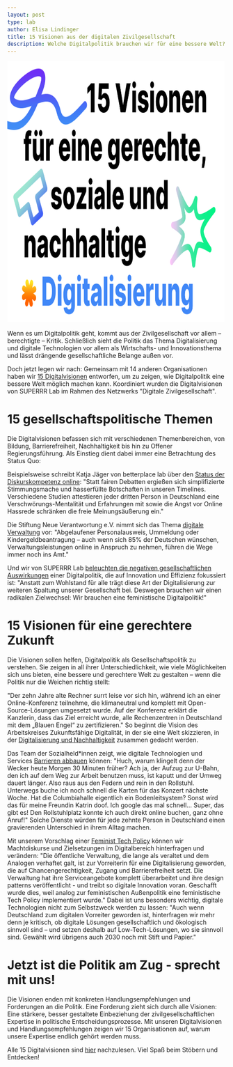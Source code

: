```yaml
---
layout: post
type: lab
author: Elisa Lindinger
title: 15 Visionen aus der digitalen Zivilgesellschaft
description: Welche Digitalpolitik brauchen wir für eine bessere Welt?
---
```

<img src="/assets/img/blog/15Visionen.png" alt="15 Visionen für eine gerechte, soziale und nachhaltige Digitalisierung" width="500" height="600">


<p>
Wenn es um Digitalpolitik geht, kommt aus der Zivilgesellschaft vor allem – berechtigte – Kritik. Schließlich sieht die Politik das Thema Digitalisierung und digitale Technologien vor allem als Wirtschafts- und Innovationsthema und lässt drängende gesellschaftliche Belange außen vor.
</p>
<p>
Doch jetzt legen wir nach: Gemeinsam mit 14 anderen Organisationen haben wir <a href="https://digitalezivilgesellschaft.org/digitalvisionen">15 Digitalvisionen</a> entworfen, um zu zeigen, wie Digitalpolitik eine bessere Welt möglich machen kann. Koordiniert wurden die Digitalvisionen von SUPERRR Lab im Rahmen des Netzwerks "Digitale Zivilgesellschaft".
</p>

<h1>15 gesellschaftspolitische Themen</h1>

<p>
Die Digitalvisionen befassen sich mit verschiedenen Themenbereichen, von Bildung, Barrierefreiheit, Nachhaltigkeit bis hin zu Offener Regierungsführung. Als Einstieg dient dabei immer eine Betrachtung des Status Quo:
</p>
<p>
Beispielsweise schreibt Katja Jäger von betterplace lab über den <a href="https://digitalezivilgesellschaft.org/digitalvisionen/diskurskompetenz/">Status der Diskurskompetenz online</a>: "Statt fairen Debatten ergießen sich simplifizierte Stimmungsmache und hasserfüllte Botschaften in unseren Timelines. Verschiedene Studien attestieren jeder dritten Person in Deutschland eine Verschwörungs-Mentalität und Erfahrungen mit sowie die Angst vor Online Hassrede schränken die freie Meinungsäußerung ein."
</p>

<p>
Die Stiftung Neue Verantwortung e.V. nimmt sich das Thema <a href="https://digitalezivilgesellschaft.org/digitalvisionen/open-e-government/">digitale Verwaltung</a> vor: "Abgelaufener Personalausweis, Ummeldung oder Kindergeldbeantragung – auch wenn sich 85% der Deutschen wünschen, Verwaltungsleistungen online in Anspruch zu nehmen, führen die Wege immer noch ins Amt."
</p>

<p>
Und wir von SUPERRR Lab <a href="https://digitalezivilgesellschaft.org/digitalvisionen/feministische-digitalpolitik/">beleuchten die negativen gesellschaftlichen Auswirkungen</a> einer Digitalpolitik, die auf Innovation und Effizienz fokussiert ist: "Anstatt zum Wohlstand für alle trägt diese Art der Digitalisierung zur weiteren Spaltung unserer Gesellschaft bei. Deswegen brauchen wir einen radikalen Zielwechsel: Wir brauchen eine feministische Digitalpolitik!"

<h1>15 Visionen für eine gerechtere Zukunft</h1>

<p>
Die Visionen sollen helfen, Digitalpolitik als Gesellschaftspolitik zu verstehen. Sie zeigen in all ihrer Unterschiedlichkeit, wie viele Möglichkeiten sich uns bieten, eine bessere und gerechtere Welt zu gestalten – wenn die Politik nur die Weichen richtig stellt:
</p>
  
<p>
"Der zehn Jahre alte Rechner surrt leise vor sich hin, während ich an einer Online-Konferenz teilnehme, die klimaneutral und komplett mit Open-Source-Lösungen umgesetzt wurde. Auf der Konferenz erklärt die Kanzlerin, dass das Ziel erreicht wurde, alle Rechenzentren in Deutschland mit dem „Blauen Engel“ zu zertifizieren." So beginnt die Vision des Arbeitskreises Zukunftsfähige Digitalität, in der sie eine Welt skizzieren, in der <a href="https://digitalezivilgesellschaft.org/digitalvisionen/digital-zukunftsfaehig/">Digitalisierung und Nachhaltigkeit</a> zusammen gedacht werden.
</p>
<p>
Das Team der Sozialheld*innen zeigt, wie digitale Technologien und Services <a href="https://digitalezivilgesellschaft.org/digitalvisionen/digitalisierung-barrierefrei/">Barrieren abbauen</a> können: "Huch, warum klingelt denn der Wecker heute Morgen 30 Minuten früher? Ach ja, der Aufzug zur U-Bahn, den ich auf dem Weg zur Arbeit benutzen muss, ist kaputt und der Umweg dauert länger. Also raus aus den Federn und rein in den Rollstuhl. Unterwegs buche ich noch schnell die Karten für das Konzert nächste Woche. Hat die Columbiahalle eigentlich ein Bodenleitsystem? Sonst wird das für meine Freundin Katrin doof. Ich google das mal schnell… Super, das gibt es! Den Rollstuhlplatz konnte ich auch direkt online buchen, ganz ohne Anruf!" Solche Dienste würden für jede zehnte Person in Deutschland einen gravierenden Unterschied in ihrem Alltag machen.
</p>
<p>
Mit unserem Vorschlag einer <a href="https://superrr.net/project/feminist-tech-policy/">Feminist Tech Policy</a> können wir Machtdiskurse und Zielsetzungen im Digitalbereich hinterfragen und verändern: "Die öffentliche Verwaltung, die lange als veraltet und dem Analogen verhaftet galt, ist zur Vorreiterin für eine Digitalisierung geworden, die auf Chancengerechtigkeit, Zugang und Barrierefreiheit setzt. Die Verwaltung hat ihre Serviceangebote komplett überarbeitet und ihre design patterns veröffentlicht - und treibt so digitale Innovation voran. Geschafft wurde dies, weil analog zur feministischen Außenpolitik eine feministische Tech Policy implementiert wurde." Dabei ist uns besonders wichtig, digitale Technologien nicht zum Selbstzweck werden zu lassen: "Auch wenn Deutschland zum digitalen Vorreiter geworden ist, hinterfragen wir mehr denn je kritisch, ob digitale Lösungen gesellschaftlich und ökologisch sinnvoll sind – und setzen deshalb auf Low-Tech-Lösungen, wo sie sinnvoll sind. Gewählt wird übrigens auch 2030 noch mit Stift und Papier."
</p>

<h1>Jetzt ist die Politik am Zug - sprecht mit uns!</h1>

<p>
Die Visionen enden mit konkreten Handlungsempfehlungen und Forderungen an die Politik. Eine Forderung zieht sich durch alle Visionen: Eine stärkere, besser gestaltete Einbeziehung der zivilgesellschaftlichen Expertise in politische Entscheidungsprozesse. Mit unseren Digitalvisionen und Handlungsempfehlungen zeigen wir 15 Organisationen auf, warum unsere Expertise endlich gehört werden muss.
</p>
<p>
Alle 15 Digitalvisionen sind <a href="https://digitalezivilgesellschaft.org/digitalvisionen/">hier</a> nachzulesen. Viel Spaß beim Stöbern und Entdecken!
</p>

